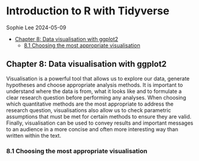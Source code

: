 Introduction to R with Tidyverse
================
Sophie Lee
2024-05-09

- [Chapter 8: Data visualisation with
  ggplot2](#chapter-8-data-visualisation-with-ggplot2)
  - [8.1 Choosing the most appropriate
    visualisation](#81-choosing-the-most-appropriate-visualisation)

## Chapter 8: Data visualisation with ggplot2

Visualisation is a powerful tool that allows us to explore our data,
generate hypotheses and choose appropriate analysis methods. It is
important to understand where the data is from, what it looks like and
to formulate a clear research question before performing any analyses.
When choosing which quantitative methods are the most appropriate to
address the research question, visualisations also allow us to check
parametric assumptions that must be met for certain methods to ensure
they are valid. Finally, visualisation can be used to convey results and
important messages to an audience in a more concise and often more
interesting way than written within the text.

### 8.1 Choosing the most appropriate visualisation

